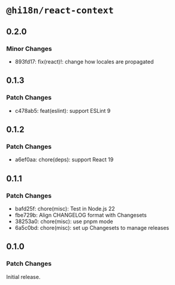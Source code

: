 # `@hi18n/react-context`

## 0.2.0

### Minor Changes

- 893fd17: fix(react)!: change how locales are propagated

## 0.1.3

### Patch Changes

- c478ab5: feat(eslint): support ESLint 9

## 0.1.2

### Patch Changes

- a6ef0aa: chore(deps): support React 19

## 0.1.1

### Patch Changes

- bafd25f: chore(misc): Test in Node.js 22
- fbe729b: Align CHANGELOG format with Changesets
- 38253a0: chore(misc): use pnpm mode
- 6a5c0bd: chore(misc): set up Changesets to manage releases

## 0.1.0

### Patch Changes

Initial release.
